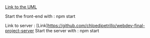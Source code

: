 [Link to the UML](FinalProjectWebDev.pdf)

Start the front-end with : npm start

Link to server : [Link]https://github.com/chloedipetrillo/webdev-final-project-server
Start the server with : npm start